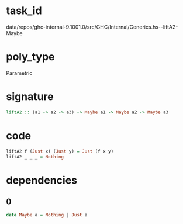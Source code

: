 
# task_id
data/repos/ghc-internal-9.1001.0/src/GHC/Internal/Generics.hs--liftA2-Maybe

# poly_type
Parametric

# signature
```haskell
liftA2 :: (a1 -> a2 -> a3) -> Maybe a1 -> Maybe a2 -> Maybe a3
```   

# code
```haskell
liftA2 f (Just x) (Just y) = Just (f x y)
liftA2 _ _ _ = Nothing
```

# dependencies
## 0
```haskell
data Maybe a = Nothing | Just a
```
